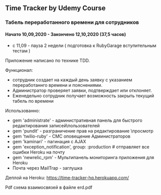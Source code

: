 ## Time Tracker by Udemy Course
### Табель переработанного времени для сотрудников

#### Начато 10,09,2020 - Закончено 12,10,2020 (37,5 часов) 

- с 11,09 - пауза 2 недели ( подготовка к RubyGarage вступительным тестам )

Приложение написано по технике TDD. 

Функционал:
- сотрудник создает на каждый день заявку с указанием переработаннго времени и пояснениями.
- Администратор проверяет заявки, подтверждает или отклоняет.
- Еженедельно сотрудник получает возможность закрыть текущий табель по времени

Использованно:
- gem 'administrate' - административная панель для быстрого редактирования записей\пользователей
- gem 'pundit' - разграничение прав на редактирование \просмотр
- gem 'twilio-ruby'  - СМС оповещение Администраторов 
- gem 'kaminari'  - пагинация с AJAX 
- gem 'exception_notification', group: :production # отправляет все ошибки Heroku на почту
- gem 'newrelic_rpm' - Мультипанель мониторинга приложения для Heroku 
- Почта через MailTrap - заглушка 

Деплой на Heroku:
https://time-tracker-hq.herokuapp.com/ 

Pdf схема взаимосвязей в файле erd.pdf